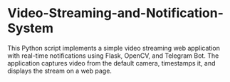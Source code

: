 # Video-Streaming-and-Notification-System
This Python script implements a simple video streaming web application with real-time notifications using Flask, OpenCV, and Telegram Bot. The application captures video from the default camera, timestamps it, and displays the stream on a web page. 

